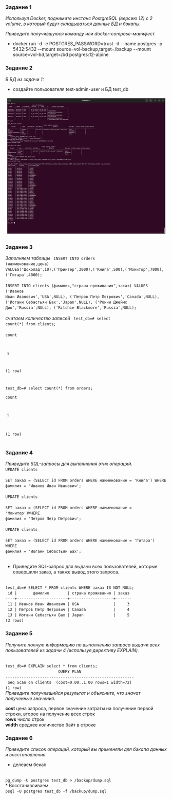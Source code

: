 ### Задание 1
<i>Используя Docker, поднимите инстанс PostgreSQL (версию 12) c 2 volume, в который будут складываться данные БД и бэкапы.
  
Приведите получившуюся команду или docker-compose-манифест.</i>
* docker run -d -e POSTGRES_PASSWORD=trust -it --name postgres -p 5432:5432 --mount source=vol-backup,target=/backup --mount source=vol-bd,target=/bd postgres:12-alpine

### Задание 2
<i>В БД из задачи 1:</i>

* создайте пользователя test-admin-user и БД test_db

![screen](/screen/6-bd-02-2task.png)

### Задание 3
<i>Заполняем таблицы</i>
<code>
INSERT INTO orders (наименование,цена) VALUES('Шоколад',10),('Принтер',3000),('Книга',500),('Монитор',7000),('Гитара',4000);  
INSERT INTO clients (фамилия,"страна проживания",заказ) VALUES ('Иванов Иван Иванович','USA',NULL), ('Петров Петр Петрович','Canada',NULL), ('Иоганн Себастьян Бах','Japan',NULL), ('Ронни Джеймс Дио','Russia',NULL), ('Ritchie Blackmore','Russia',NULL);  
</code>
<i>считаем количество записей</i>
<code>
test_db=# select count(*) from clients;  
 count   
    
     5  
(1 row)  
  
  
test_db=# select count(*) from orders;  
 count   
   
     5  
(1 row)  
</code>

### Задание 4
<i>Приведите SQL-запросы для выполнения этих операций.</i>
<code>
UPDATE clients  
SET заказ = (SELECT id FROM orders WHERE наименование = 'Книга') WHERE фамилия = 'Иванов Иван Иванович';  
UPDATE clients  
SET заказ = (SELECT id FROM orders WHERE наименование = 'Монитор')WHERE фамилия = 'Петров Петр Петрович';  
UPDATE clients  
SET заказ = (SELECT id FROM orders WHERE наименование = 'Гитара') WHERE фамилия = 'Иоганн Себастьян Бах';  
</code>
* Приведите SQL-запрос для выдачи всех пользователей, которые совершили заказ, а также вывод этого запроса.
<code>
test_db=# SELECT * FROM clients WHERE заказ IS NOT NULL;
 id |       фамилия        | страна проживания | заказ 
----+----------------------+-------------------+------- 
 11 | Иванов Иван Иванович | USA               |     3
 12 | Петров Петр Петрович | Canada            |     4
 13 | Иоганн Себастьян Бах | Japan             |     5
(3 rows)
</code>

### Задание 5

<i>Получите полную информацию по выполнению запроса выдачи всех пользователей из задачи 4 (используя директиву EXPLAIN).</i>

<code>
test_db=# EXPLAIN select * from clients;  
                       QUERY PLAN                         
--------------------------------------------------------  
 Seq Scan on clients  (cost=0.00..1.00 rows=1 width=72)  
(1 row)  
</code>
<i>Приведите получившийся результат и объясните, что значат полученные значения.</i>   

<b>cost</b> цена запроса, первое значение затраты на получение первой строки, второе на получение всех строк  
<b>rows</b> число строк  
<b>width</b> среднее количество байт в строке  

### Задание 6
<i>Приведите список операций, который вы применяли для бэкапа данных и восстановления.</i>
* делеаем бекап
<code>
pg_dump -U postgres test_db > /backup/dump.sql
</code>
* Восстанавливаем
<code>
psql -U postgres test_db -f /backup/dump.sql
</code>
